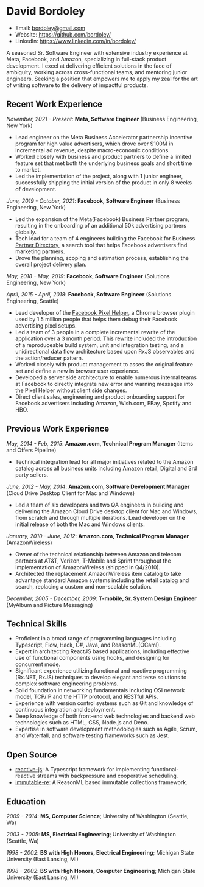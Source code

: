 # David Bordoley
* Email: bordoley@gmail.com  
* Website: https://github.com/bordoley/
* LinkedIn: https://www.linkedin.com/in/bordoley/

A seasoned Sr. Software Engineer with extensive industry experience at Meta, Facebook, and Amazon, specializing in full-stack product development. I excel at delivering efficient solutions in the face of ambiguity, working across cross-functional teams, and mentoring junior engineers.  Seeking a position that empowers me to apply my zeal for the art of writing software to the delivery of impactful products.

## Recent Work Experience
*November, 2021 - Present*: **Meta, Software Engineer** (Business Engineering, New York)
  * Lead engineer on the Meta Business Accelerator partnership incentive program for high value advertisers, which drove over $100M in incremental ad revenue, despite macro-economic conditions.
  * Worked closely with business and product partners to define a limited feature set that met both the underlying business goals and short time to market.
  * Led the implementation of the project, along with 1 junior engineer, successfully shipping the initial version of the product in only 8 weeks of development.

*June, 2019 - October, 2021*: **Facebook, Software Engineer** (Business Engineering, New York)
  * Led the expansion of the Meta(Facebook) Business Partner program, resulting in the onboarding of an additional 50k advertising partners globally.
  * Tech lead for a team of 4 engineers building the Facebook for Business [Partner Directory](https://www.facebook.com/business/partner-directory/search), a search tool that helps Facebook advertisers find marketing partners. 
  * Drove the planning, scoping and estimation process, establishing the overall project delivery plan.

*May, 2018 - May, 2019*: **Facebook, Software Engineer** (Solutions Engineering, New York)

*April, 2015 - April, 2018*: **Facebook, Software Engineer** (Solutions Engineering, Seattle)
  * Lead developer of the [Facebook Pixel Helper](https://chrome.google.com/webstore/detail/facebook-pixel-helper/fdgfkebogiimcoedlicjlajpkdmockpc?hl=en), a Chrome browser plugin used by 1.5 million people that helps them debug their Facebook advertising pixel setups.
  * Led a team of 3 people in a complete incremental rewrite of the application over a 3 month period. This rewrite included the introduction of a reproduceable build system, unit and integration testing, and a unidirectional data flow architecture based upon RxJS observables and the action/reducer pattern.
  * Worked closely with product management to asses the original feature set and define a new in browser user experience.
  * Developed a server side architecture to enable numerous internal teams at Facebook to directly integrate new error and warning messages into the Pixel Helper without client side changes.
  * Direct client sales, engineering and product onboarding support for Facebook advertisers including Amazon, Wish.com, EBay, Spotify and HBO.

## Previous Work Experience
*May, 2014 - Feb, 2015*: **Amazon.com, Technical Program Manager** (Items and Offers Pipeline)
  * Technical integration lead for all major initiatives related to the Amazon catalog across all business units including Amazon retail, Digital and 3rd party sellers.

*June, 2012 - May, 2014*: **Amazon.com, Software Development Manager** (Cloud Drive Desktop Client for Mac and Windows)
  * Led a team of six developers and two QA engineers in building and delivering the Amazon Cloud Drive desktop client for Mac and Windows, from scratch and through multiple iterations. Lead developer on the initial release of both the Mac and Windows clients.

*January, 2010 - June, 2012*: **Amazon.com, Technical Program Manager** (AmazonWireless)
  * Owner of the technical relationship between Amazon and telecom partners at AT&T, Verizon, T-Mobile and Sprint throughout the implementation of AmazonWireless (shipped in Q4/2010).
  * Architected the replacement AmazonWireless item catalog to take advantage standard Amazon systems including the retail catalog and search, replacing a custom and non-scalable solution.

*December, 2005 - December, 2009*: **T-mobile, Sr. System Design Engineer** (MyAlbum and Picture Messaging)

## Technical Skills
* Proficient in a broad range of programming languages including Typescript, Flow, Hack, C#, Java, and ReasonML(OCaml).
* Expert in architecting ReactJS based applications, including effective use of functional components using hooks, and designing for concurrent mode. 
* Significant experience utilizing functional and reactive programming (Rx.NET, RxJS) techniques to develop elegant and terse solutions to complex software engineering problems.
* Solid foundation in networking fundamentals including OSI network model, TCP/IP and the HTTP protocol, and RESTful APIs.
* Experience with version control systems such as Git and knowledge of continuous integration and deployment.
* Deep knowledge of both front-end web technologies and backend web technologies such as HTML, CSS, Node.js and Deno.
* Expertise in software development methodologies such as Agile, Scrum, and Waterfall, and software testing frameworks such as Jest.

## Open Source
* [reactive-js](https://github.com/bordoley/reactive-js): A Typescript framework for implementing functional-reactive streams with backpressure and cooperative scheduling. 
* [immutable-re](https://github.com/facebookarchive/immutable-re): A ReasonML based immutable collections framework.

## Education
*2009 - 2014*: **MS, Computer Science**; University of Washington (Seattle, Wa)

*2003 - 2005*: **MS, Electrical Engineering**; University of Washington (Seattle, Wa)

*1998 - 2002*: **BS with High Honors, Electrical Engineering**; Michigan State University (East Lansing, MI)

*1998 - 2002*: **BS with High Honors, Computer Engineering**; Michigan State University (East Lansing, MI)
